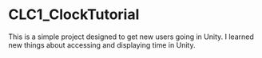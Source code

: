 # CLC1_ClockTutorial

This is a simple project designed to get new users going in Unity. I learned new things about accessing and displaying time in Unity. 
